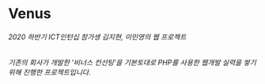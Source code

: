 # Venus
###### 2020 하반기 ICT인턴십 참가생 김지현, 이민영의 웹 프로젝트
###### 기존의 회사가 개발한 '비너스 컨선팅'을 기본토대로 PHP를 사용한 웹개발 실력을 쌓기위해 진행한 프로젝트입니다.



